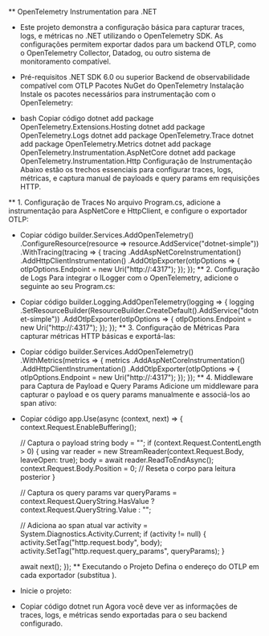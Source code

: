 ** OpenTelemetry Instrumentation para .NET
- Este projeto demonstra a configuração básica para capturar traces, logs, e métricas no .NET utilizando o OpenTelemetry SDK. As configurações permitem exportar dados para um backend OTLP, como o OpenTelemetry Collector, Datadog, ou outro sistema de monitoramento compatível.

- Pré-requisitos
.NET SDK 6.0 ou superior
Backend de observabilidade compatível com OTLP
Pacotes NuGet do OpenTelemetry
Instalação
Instale os pacotes necessários para instrumentação com o OpenTelemetry:

* bash
Copiar código
dotnet add package OpenTelemetry.Extensions.Hosting
dotnet add package OpenTelemetry.Logs
dotnet add package OpenTelemetry.Trace
dotnet add package OpenTelemetry.Metrics
dotnet add package OpenTelemetry.Instrumentation.AspNetCore
dotnet add package OpenTelemetry.Instrumentation.Http
Configuração de Instrumentação
Abaixo estão os trechos essenciais para configurar traces, logs, métricas, e captura manual de payloads e query params em requisições HTTP.

** 1. Configuração de Traces
No arquivo Program.cs, adicione a instrumentação para AspNetCore e HttpClient, e configure o exportador OTLP:

* Copiar código
builder.Services.AddOpenTelemetry()
    .ConfigureResource(resource => resource.AddService("dotnet-simple"))
    .WithTracing(tracing =>
    {
        tracing
            .AddAspNetCoreInstrumentation()
            .AddHttpClientInstrumentation()
            .AddOtlpExporter(otlpOptions =>
            {
                otlpOptions.Endpoint = new Uri("http://<OTLP-ENDPOINT>:4317");
            });
    });
** 2. Configuração de Logs
Para integrar o ILogger com o OpenTelemetry, adicione o seguinte ao seu Program.cs:

* Copiar código
builder.Logging.AddOpenTelemetry(logging =>
{
    logging
        .SetResourceBuilder(ResourceBuilder.CreateDefault().AddService("dotnet-simple"))
        .AddOtlpExporter(otlpOptions =>
        {
            otlpOptions.Endpoint = new Uri("http://<OTLP-ENDPOINT>:4317");
        });
});
** 3. Configuração de Métricas
Para capturar métricas HTTP básicas e exportá-las:

* Copiar código
builder.Services.AddOpenTelemetry()
    .WithMetrics(metrics =>
    {
        metrics
            .AddAspNetCoreInstrumentation()
            .AddHttpClientInstrumentation()
            .AddOtlpExporter(otlpOptions =>
            {
                otlpOptions.Endpoint = new Uri("http://<OTLP-ENDPOINT>:4317");
            });
    });
** 4. Middleware para Captura de Payload e Query Params
Adicione um middleware para capturar o payload e os query params manualmente e associá-los ao span ativo:

* Copiar código
app.Use(async (context, next) =>
{
    context.Request.EnableBuffering();

    // Captura o payload
    string body = "";
    if (context.Request.ContentLength > 0)
    {
        using var reader = new StreamReader(context.Request.Body, leaveOpen: true);
        body = await reader.ReadToEndAsync();
        context.Request.Body.Position = 0; // Reseta o corpo para leitura posterior
    }

    // Captura os query params
    var queryParams = context.Request.QueryString.HasValue ? context.Request.QueryString.Value : "";

    // Adiciona ao span atual
    var activity = System.Diagnostics.Activity.Current;
    if (activity != null)
    {
        activity.SetTag("http.request.body", body);
        activity.SetTag("http.request.query_params", queryParams);
    }

    await next();
});
** Executando o Projeto
Defina o endereço do OTLP em cada exportador (substitua <OTLP-ENDPOINT>).

* Inicie o projeto:

* Copiar código
dotnet run
Agora você deve ver as informações de traces, logs, e métricas sendo exportadas para o seu backend configurado.